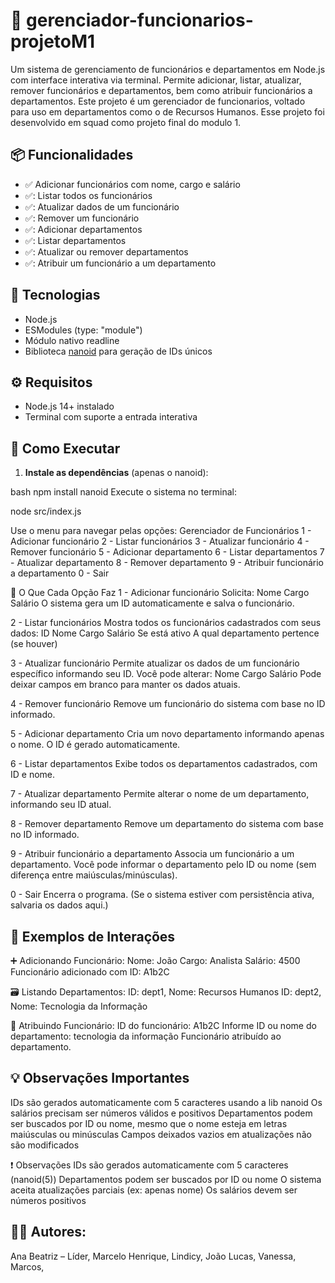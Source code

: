 # 👥 gerenciador-funcionarios-projetoM1
Um sistema de gerenciamento de funcionários e departamentos em Node.js com interface interativa via terminal. Permite adicionar, listar, atualizar, remover funcionários e departamentos, bem como atribuir funcionários a departamentos.
Este projeto é um gerenciador de funcionarios, voltado para uso em departamentos como o de Recursos Humanos. Esse projeto foi desenvolvido em squad como projeto final do modulo 1.


## 📦 Funcionalidades

- ✅ Adicionar funcionários com nome, cargo e salário
- ✅: Listar todos os funcionários
- ✅: Atualizar dados de um funcionário
- ✅: Remover um funcionário
- ✅: Adicionar departamentos
- ✅: Listar departamentos
- ✅: Atualizar ou remover departamentos
- ✅: Atribuir um funcionário a um departamento

## 🧰 Tecnologias
- Node.js
- ESModules (type: "module")
- Módulo nativo readline
- Biblioteca [nanoid](https://www.npmjs.com/package/nanoid) para geração de IDs únicos

## ⚙️ Requisitos
- Node.js 14+ instalado
- Terminal com suporte a entrada interativa
  
## 🚀 Como Executar
1. **Instale as dependências** (apenas o nanoid):
   
bash
npm install nanoid
Execute o sistema no terminal:

node src/index.js

Use o menu para navegar pelas opções:
Gerenciador de Funcionários
1 - Adicionar funcionário
2 - Listar funcionários
3 - Atualizar funcionário
4 - Remover funcionário
5 - Adicionar departamento
6 - Listar departamentos
7 - Atualizar departamento
8 - Remover departamento
9 - Atribuir funcionário a departamento
0 - Sair

📌 O Que Cada Opção Faz
1 - Adicionar funcionário
Solicita:
Nome
Cargo
Salário
O sistema gera um ID automaticamente e salva o funcionário.

2 - Listar funcionários
Mostra todos os funcionários cadastrados com seus dados:
ID
Nome
Cargo
Salário
Se está ativo
A qual departamento pertence (se houver)

3 - Atualizar funcionário
Permite atualizar os dados de um funcionário específico informando seu ID.
Você pode alterar:
Nome
Cargo
Salário
Pode deixar campos em branco para manter os dados atuais.

4 - Remover funcionário
Remove um funcionário do sistema com base no ID informado.

5 - Adicionar departamento
Cria um novo departamento informando apenas o nome. O ID é gerado automaticamente.

6 - Listar departamentos
Exibe todos os departamentos cadastrados, com ID e nome.

7 - Atualizar departamento
Permite alterar o nome de um departamento, informando seu ID atual.

8 - Remover departamento
Remove um departamento do sistema com base no ID informado.

9 - Atribuir funcionário a departamento
Associa um funcionário a um departamento.
Você pode informar o departamento pelo ID ou nome (sem diferença entre maiúsculas/minúsculas).

0 - Sair
Encerra o programa. (Se o sistema estiver com persistência ativa, salvaria os dados aqui.)

## 📌 Exemplos de Interações
➕ Adicionando Funcionário:
Nome: João
Cargo: Analista
Salário: 4500
Funcionário adicionado com ID: A1b2C

🗃 Listando Departamentos:
ID: dept1, Nome: Recursos Humanos
ID: dept2, Nome: Tecnologia da Informação

🔄 Atribuindo Funcionário:
ID do funcionário: A1b2C
Informe ID ou nome do departamento: tecnologia da informação
Funcionário atribuído ao departamento.

## 💡 Observações Importantes
IDs são gerados automaticamente com 5 caracteres usando a lib nanoid
Os salários precisam ser números válidos e positivos
Departamentos podem ser buscados por ID ou nome, mesmo que o nome esteja em letras maiúsculas ou minúsculas
Campos deixados vazios em atualizações não são modificados

❗ Observações
IDs são gerados automaticamente com 5 caracteres (nanoid(5))
Departamentos podem ser buscados por ID ou nome
O sistema aceita atualizações parciais (ex: apenas nome)
Os salários devem ser números positivos


## 👩‍💼 Autores:
Ana Beatriz – Líder,
Marcelo Henrique,
Lindicy,
João Lucas,
Vanessa,
Marcos,
